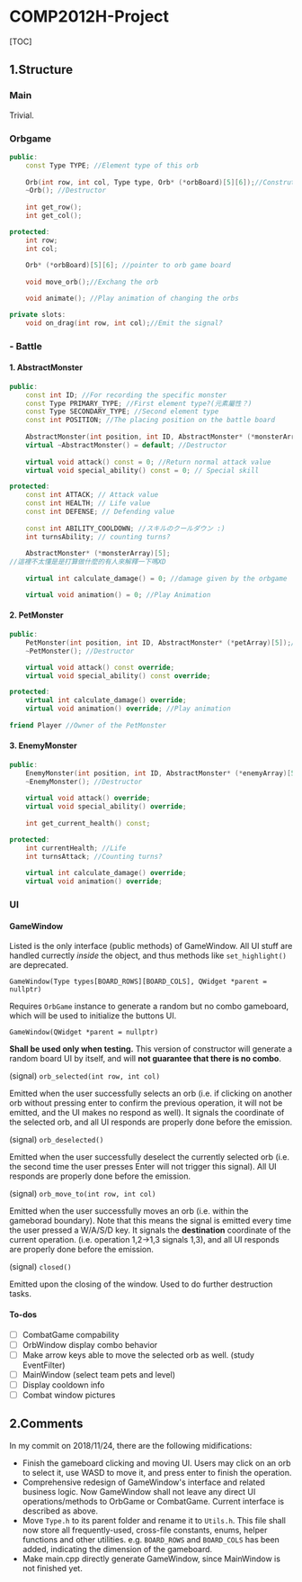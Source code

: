# COMP2012H-Project
[TOC]



## 1.Structure

### Main

Trivial.

### Orbgame

```c++
public:
    const Type TYPE; //Element type of this orb
    
    Orb(int row, int col, Type type, Orb* (*orbBoard)[5][6]);//Construtor
    ~Orb(); //Destructor
    
    int get_row();
    int get_col();

protected:
    int row;
    int col;
    
    Orb* (*orbBoard)[5][6]; //pointer to orb game board
    
    void move_orb();//Exchang the orb

    void animate(); //Play animation of changing the orbs

private slots:
    void on_drag(int row, int col);//Emit the signal?
```

### - Battle

#### 1. AbstractMonster

```c++
public:
    const int ID; //For recording the specific monster
    const Type PRIMARY_TYPE; //First element type?(元素屬性？)
    const Type SECONDARY_TYPE; //Second element type
    const int POSITION; //The placing position on the battle board
    
    AbstractMonster(int position, int ID, AbstractMonster* (*monsterArray)[5]); //Constructor
    virtual ~AbstractMonster() = default; //Destructor
    
    virtual void attack() const = 0; //Return normal attack value
    virtual void special_ability() const = 0; // Special skill

protected:
    const int ATTACK; // Attack value
    const int HEALTH; // Life value
    const int DEFENSE; // Defending value
    
    const int ABILITY_COOLDOWN; //スキルのクールダウン :)
    int turnsAbility; // counting turns?
    
    AbstractMonster* (*monsterArray)[5]; 
//這裡不太懂是是打算做什麼的有人來解釋一下嗎XD
    
    virtual int calculate_damage() = 0; //damage given by the orbgame

    virtual void animation() = 0; //Play Animation
```

#### 2. PetMonster

```c++
public:    
    PetMonster(int position, int ID, AbstractMonster* (*petArray)[5]);//Constructor
    ~PetMonster(); //Destructor

    virtual void attack() const override;
    virtual void special_ability() const override;

protected:
    virtual int calculate_damage() override;
    virtual void animation() override; //Play animation
    
friend Player //Owner of the PetMonster
```



#### 3. EnemyMonster

```c++
public:
    EnemyMonster(int position, int ID, AbstractMonster* (*enemyArray)[5]); //Constructor
    ~EnemyMonster(); //Destructor
    
    virtual void attack() override;
    virtual void special_ability() override;
    
    int get_current_health() const;

protected:
    int currentHealth; //Life
    int turnsAttack; //Counting turns?
    
    virtual int calculate_damage() override;
    virtual void animation() override; 
```
### UI

#### GameWindow

Listed is the only interface (public methods) of GameWindow. All UI stuff are handled currectly *inside* the object, and thus methods like `set_highlight()` are deprecated.

`GameWindow(Type types[BOARD_ROWS][BOARD_COLS], QWidget *parent = nullptr)`

Requires `OrbGame` instance to generate a random but no combo gameboard, which will be used to initialize the buttons UI.

`GameWindow(QWidget *parent = nullptr)`

**Shall be used only when testing.** This version of constructor will generate a random board UI by itself, and will **not guarantee that there is no combo**.

(signal) `orb_selected(int row, int col)`

Emitted when the user successfully selects an orb (i.e. if clicking on another orb without pressing enter to confirm the previous operation, it will not be emitted, and the UI makes no respond as well). It signals the coordinate of the selected orb, and all UI responds are properly done before the emission.

(signal) `orb_deselected()`

Emitted when the user successfully deselect the currently selected orb (i.e. the second time the user presses Enter will not trigger this signal). All UI responds are properly done before the emission.

(signal) `orb_move_to(int row, int col)`

Emitted when the user successfully moves an orb (i.e. within the gameborad boundary). Note that this means the signal is emitted every time the user pressed a W/A/S/D key. It signals the **destination** coordinate of the current operation. (i.e. operation 1,2->1,3 signals 1,3), and all UI responds are properly done before the emission.

(signal) `closed()`

Emitted upon the closing of the window. Used to do further destruction tasks.

#### To-dos

- [ ] CombatGame compability
- [ ] OrbWindow display combo behavior
- [ ] Make arrow keys able to move the selected orb as well. (study EventFilter)
- [ ] MainWindow (select team pets and level)
- [ ] Display cooldown info
- [ ] Combat window pictures

## 2.Comments

In my commit on 2018/11/24, there are the following midifications:

- Finish the gameboard clicking and moving UI. Users may click on an orb to select it, use WASD to move it, and press enter to finish the operation.
- Comprehensive redesign of GameWindow's interface and related business logic. Now GameWindow shall not leave any direct UI operations/methods to OrbGame or CombatGame. Current interface is described as above.
- Move `Type.h` to its parent folder and rename it to `Utils.h`. This file shall now store all frequently-used, cross-file constants, enums, helper functions and other utilities. e.g. `BOARD_ROWS` and `BOARD_COLS` has been added, indicating the dimension of the gameboard.
- Make main.cpp directly generate GameWindow, since MainWindow is not finished yet.

